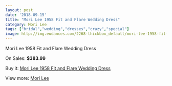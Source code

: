 ```yaml
---
layout: post
date: '2018-09-15'
title: "Mori Lee 1958 Fit and Flare Wedding Dress"
category: Mori Lee
tags: ["bridal","wedding","dresses","crazy","special"]
image: http://img.eudances.com/2268-thickbox_default/mori-lee-1958-fit-and-flare-wedding-dress.jpg
---
```

Mori Lee 1958 Fit and Flare Wedding Dress

On Sales: **$383.99**
<a href="https://www.eudances.com/en/mori-lee/756-mori-lee-1958-fit-and-flare-wedding-dress.html"><amp-img layout="responsive" width="600" height="600" src="//img.eudances.com/2268-thickbox_default/mori-lee-1958-fit-and-flare-wedding-dress.jpg" alt="Mori Lee 1958 Fit and Flare Wedding Dress 0" /></a>
<a href="https://www.eudances.com/en/mori-lee/756-mori-lee-1958-fit-and-flare-wedding-dress.html"><amp-img layout="responsive" width="600" height="600" src="//img.eudances.com/2270-thickbox_default/mori-lee-1958-fit-and-flare-wedding-dress.jpg" alt="Mori Lee 1958 Fit and Flare Wedding Dress 1" /></a>
<a href="https://www.eudances.com/en/mori-lee/756-mori-lee-1958-fit-and-flare-wedding-dress.html"><amp-img layout="responsive" width="600" height="600" src="//img.eudances.com/2269-thickbox_default/mori-lee-1958-fit-and-flare-wedding-dress.jpg" alt="Mori Lee 1958 Fit and Flare Wedding Dress 2" /></a>

Buy it: [Mori Lee 1958 Fit and Flare Wedding Dress](https://www.eudances.com/en/mori-lee/756-mori-lee-1958-fit-and-flare-wedding-dress.html "Mori Lee 1958 Fit and Flare Wedding Dress")

View more: [Mori Lee](https://www.eudances.com/en/9-mori-lee "Mori Lee")
